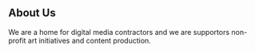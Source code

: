 About Us
--------

We are a home for digital media contractors and we are supportors non-profit art initiatives and content production. 
